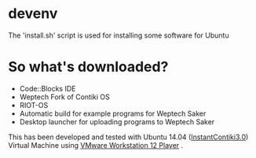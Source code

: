 # devenv
The 'install.sh' script is used for installing some software for Ubuntu

# So what's downloaded?
- Code::Blocks IDE
- Weptech Fork of Contiki OS 
- RIOT-OS
- Automatic build for example programs for Weptech Saker
- Desktop launcher for uploading programs to Weptech Saker

This has been developed and tested with Ubuntu 14.04 ([InstantContiki3.0](https://sourceforge.net/projects/contiki/files/Instant%20Contiki/)) Virtual Machine using [VMware Workstation 12 Player](https://my.vmware.com/en/web/vmware/free#desktop_end_user_computing/vmware_workstation_player/12_0)
.




